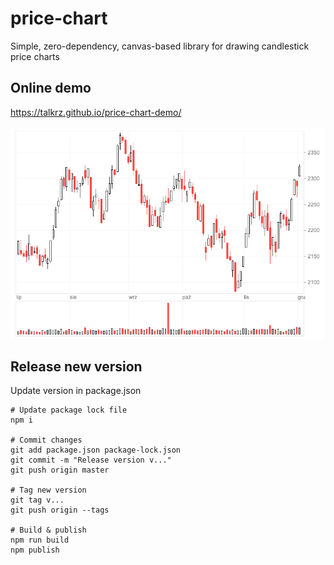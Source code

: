 # price-chart

Simple, zero-dependency, canvas-based library for drawing candlestick price charts

## Online demo
https://talkrz.github.io/price-chart-demo/

![Screenshot](docs/screenshot.png)


## Release new version

Update version in package.json
```
# Update package lock file
npm i

# Commit changes
git add package.json package-lock.json
git commit -m "Release version v..."
git push origin master

# Tag new version
git tag v...
git push origin --tags

# Build & publish
npm run build
npm publish
```
